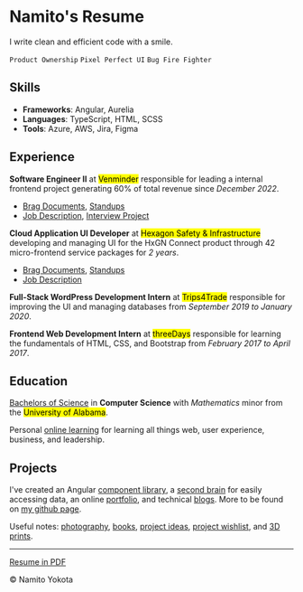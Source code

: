 # Namito's Resume

I write clean and efficient code with a smile.

`Product Ownership` `Pixel Perfect UI` `Bug Fire Fighter`

## Skills

-   **Frameworks**: Angular, Aurelia
-   **Languages**: TypeScript, HTML, SCSS
-   **Tools**: Azure, AWS, Jira, Figma

## Experience

**Software Engineer II** at <mark>Venminder</mark> responsible for leading a internal frontend project generating 60% of total revenue since _December 2022_.

-   [Brag Documents](./venminder/brags.md), [Standups](./venminder/standups.md)
-   [Job Description](./venminder/job-description.md), [Interview Project](./venminder/bowling/readme.md)

**Cloud Application UI Developer** at <mark>Hexagon Safety & Infrastructure</mark> developing and managing UI for the HxGN Connect product through 42 micro-frontend service packages for _2 years_.

-   [Brag Documents](./hexagon/brags.md), [Standups](./hexagon/standups.md)
-   [Job Description](./hexagon/job-description.md)

**Full-Stack WordPress Development Intern** at <mark>Trips4Trade</mark> responsible for improving the UI and managing databases from _September 2019 to January 2020_.

**Frontend Web Development Intern** at <mark>threeDays</mark> responsible for learning the fundamentals of HTML, CSS, and Bootstrap from _February 2017 to April 2017_.

## Education

[Bachelors of Science](<(./degree/degree.md)>) in **Computer Science** with _Mathematics_ minor from the <mark>University of Alabama</mark>.

Personal [online learning](./others/learning/curriculumn.md) for learning all things web, user experience, business, and leadership.

## Projects

I've created an Angular [component library](https://www.npmjs.com/package/@namitoyokota/ng-components), a [second brain](https://search.namito.wiki/) for easily accessing data, an online [portfolio](https://www.namito.wiki/), and technical [blogs](https://blogs.namito.wiki). More to be found on [my github page](https://github.com/namitoyokota).

Useful notes: [photography](https://photos.namito.wiki), [books](./others/books/books.md), [project ideas](./ideas/projects.md), [project wishlist](./ideas/wishlist.md), and [3D prints](./ideas/3d-printing.md).

<hr />

[Resume in PDF](./resume.pdf)

&copy; Namito Yokota
